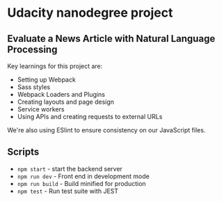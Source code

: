 # Udacity nanodegree project

## Evaluate a News Article with Natural Language Processing

Key learnings for this project are:

* Setting up Webpack
* Sass styles
* Webpack Loaders and Plugins
* Creating layouts and page design
* Service workers
* Using APIs and creating requests to external URLs

We're also using ESlint to ensure consistency on our JavaScript files.

## Scripts

* `npm start`      - start the backend server
* `npm run dev`    - Front end in development mode
* `npm run build`  - Build minified for production
* `npm test`       - Run test suite with JEST
